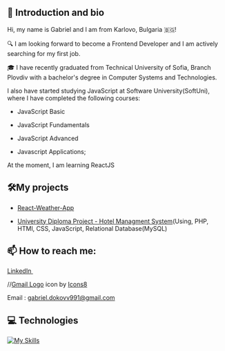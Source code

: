 ## 👋 Introduction and bio

Hi, my name is Gabriel and I am from Karlovo, Bulgaria 🇧🇬!

🔍 I am looking forward  to become a Frontend Developer and I am actively searching for my first job.

 🎓 I have recently graduated from Technical University of Sofia, Branch Plovdiv with a bachelor's degree in Computer Systems and Technologies.
 
  I also have started studying JavaScript at Software University(SoftUni), where I have completed the following courses:
  
 - JavaScript Basic
 
 - JavaScript Fundamentals
 
 - JavaScript Advanced
 
 - Javascript Applications;
 
 At the moment, I am learning ReactJS
 
 
 ## 🛠️My projects
 
 - <a href="https://github.com/GabrielDokov/React-Weather-App.git">React-Weather-App</a>
 
 - <a href="https://github.com/GabrielDokov/Hotel-Reservation-Website.git">University Diploma Project - Hotel Managment System</a>(Using, PHP, HTMl, CSS, JavaScript, Relational Database(MySQL)
 
 
 ## 📫 How to reach me:
 
<a href="linkedin.com/in/gabriel-dokov-1a248622b">LinkedIn
 <img>
</a>

//<a target="_blank" href="https://icons8.com/icon/ZsqwnJaWUi9o/gmail-logo">Gmail Logo</a> icon by <a target="_blank" href="https://icons8.com">Icons8</a>

Email : gabriel.dokovv991@gmail.com

## 💻 Technologies
[![My Skills](https://skillicons.dev/icons?i=js,html,css,react)](https://skillicons.dev)

 
 

<!---
GabrielDokov/GabrielDokov is a ✨ special ✨ repository because its `README.md` (this file) appears on your GitHub profile.
You can click the Preview link to take a look at your changes.
--->
